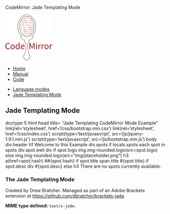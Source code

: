 CodeMirror: Jade Templating Mode

[<img src="../../doc/logo.png" id="logo" />](http://codemirror.net)

-   [Home](../../index.html)
-   [Manual](../../doc/manual.html)
-   [Code](https://github.com/marijnh/codemirror)

<!-- -->

-   [Language modes](../index.html)
-   <a href="#" class="active">Jade Templating Mode</a>

Jade Templating Mode
--------------------

doctype 5 html head title= “Jade Templating CodeMirror Mode Example” link(rel=‘stylesheet’, href=‘/css/bootstrap.min.css’) link(rel=‘stylesheet’, href=‘/css/index.css’) script(type=‘text/javascript’, src=‘/js/jquery-1.9.1.min.js’) script(type=‘text/javascript’, src=‘/js/bootstrap.min.js’) body div.header h1 Welcome to this Example div.spots if locals.spots each spot in spots div.spot.well div if spot.logo img.img-rounded.logo(src=spot.logo) else img.img-rounded.logo(src=“img/placeholder.png”) h3 a(href=spot.hash) \#\#{spot.hash} if spot.title span.title \#{spot.title} if spot.desc div \#{spot.desc} else h3 There are no spots currently available.

### The Jade Templating Mode

Created by Drew Bratcher. Managed as part of an Adobe Brackets extension at <a href="https://github.com/dbratcher/brackets-jade" class="uri">https://github.com/dbratcher/brackets-jade</a>.

**MIME type defined:** `text/x-jade`.
